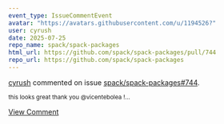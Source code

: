 ```yaml
---
event_type: IssueCommentEvent
avatar: "https://avatars.githubusercontent.com/u/1194526?"
user: cyrush
date: 2025-07-25
repo_name: spack/spack-packages
html_url: https://github.com/spack/spack-packages/pull/744
repo_url: https://github.com/spack/spack-packages
---
```


<a href='https://github.com/cyrush' target='_blank'>cyrush</a> commented on issue <a href='https://github.com/spack/spack-packages/pull/744' target='_blank'>spack/spack-packages#744</a>.

<small>this looks great thank you @vicentebolea !...</small>

<a href='https://github.com/spack/spack-packages/pull/744' target='_blank'>View Comment</a>